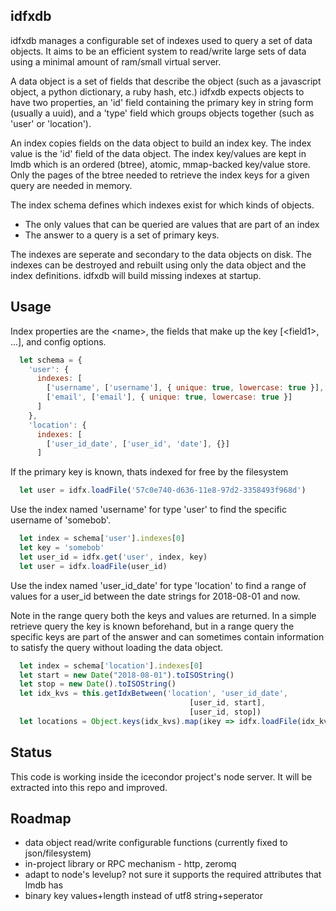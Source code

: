 ## idfxdb
idfxdb manages a configurable set of indexes used to query a set of data objects. 
It aims to be an efficient system to read/write large sets of data using 
a minimal amount of ram/small virtual server. 

A data object is a set of fields that describe the object (such as a javascript object, 
a python dictionary, a ruby hash, etc.) idfxdb expects objects to have two properties, 
an 'id' field containing the primary key in string form (usually a uuid), and a 'type' 
field which groups objects together 
(such as 'user' or 'location').

An index copies fields on the data object to build
an index key. The index value is the 'id' field of the data object. 
The index key/values are kept in lmdb which is an ordered (btree), atomic, mmap-backed
key/value store. 
Only the pages of the btree needed to retrieve the
index keys for a given query are needed in memory. 

The index schema defines which indexes exist for which kinds of objects.

* The only values that can be queried are values that are part of an index 
* The answer to a query is a set of primary keys.

The indexes are seperate and secondary to the data objects on disk. 
The indexes can be destroyed and rebuilt using only the data object
and the index definitions. idfxdb will build missing indexes at startup.

## Usage 
Index properties are the &lt;name&gt;, the fields that make up the key [&lt;field1&gt;, ...], and config options.
```javascript
  let schema = {
    'user': {
      indexes: [
        ['username', ['username'], { unique: true, lowercase: true }],
        ['email', ['email'], { unique: true, lowercase: true }]
      ]
    },
    'location': {
      indexes: [
        ['user_id_date', ['user_id', 'date'], {}]
      ]
```

If the primary key is known, thats indexed for free by the filesystem
```javascript
  let user = idfx.loadFile('57c0e740-d636-11e8-97d2-3358493f968d')
```

Use the index named 'username' for type 'user' to find the specific username of 'somebob'.
```javascript
  let index = schema['user'].indexes[0]
  let key = 'somebob'
  let user_id = idfx.get('user', index, key)
  let user = idfx.loadFile(user_id)
```

Use the index named 'user_id_date' for type 'location' to find a range of values for a user_id
between the date strings for 2018-08-01 and now.

Note in the range query both the keys and values are returned. In a simple retrieve query the
key is known beforehand, but in a range query the specific keys are part of the answer and 
can sometimes contain information to satisfy the query without loading the data object.

```javascript
  let index = schema['location'].indexes[0]
  let start = new Date("2018-08-01").toISOString()
  let stop = new Date().toISOString()
  let idx_kvs = this.getIdxBetween('location', 'user_id_date', 
                                        [user_id, start],
                                        [user_id, stop])
  let locations = Object.keys(idx_kvs).map(ikey => idfx.loadFile(idx_kvs[ikey]))

```

## Status
This code is working inside the icecondor project's node server. It will be
extracted into this repo and improved.

## Roadmap
* data object read/write configurable functions (currently fixed to json/filesystem)
* in-project library or RPC mechanism - http, zeromq
* adapt to node's levelup? not sure it supports the required attributes that lmdb has
* binary key values+length instead of utf8 string+seperator


